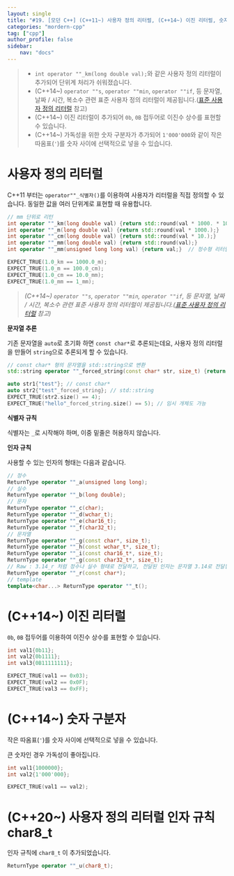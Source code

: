 ```yaml
---
layout: single
title: "#19. [모던 C++] (C++11~) 사용자 정의 리터럴, (C++14~) 이진 리터럴, 숫자 구분자"
categories: "mordern-cpp"
tag: ["cpp"]
author_profile: false
sidebar: 
    nav: "docs"
---
```


> * `int operator ""_km(long double val);`와 같은 사용자 정의 리터럴이 추가되어 단위계 처리가 쉬워졌습니다.
> * (C++14~) `operator ""s`, `operator ""min`, `operator ""if`, 등 문자열, 날짜 / 시간, 복소수 관련 표준 사용자 정의 리터럴이 제공됩니다.([표준 사용자 정의 리터럴](https://tango1202.github.io/mordern-cpp-stl/mordern-cpp-stl-standard-user-literal/) 참고)
> * (C++14~) 이진 리터럴이 추가되어 `0b`, `0B` 접두어로 이진수 상수를 표현할 수 있습니다.
> * (C++14~) 가독성을 위한 숫자 구분자가 추가되어 `1'000'000`와 같이 작은 따옴표(`'`)를 숫자 사이에 선택적으로 넣을 수 있습니다.

# 사용자 정의 리터럴

C++11 부터는 `operator""_식별자()`를 이용하여 사용자가 리터럴을 직접 정의할 수 있습니다. 동일한 값을 여러 단위계로 표현할 때 유용합니다.

```cpp
// mm 단위로 리턴
int operator ""_km(long double val) {return std::round(val * 1000. * 1000.);}
int operator ""_m(long double val) {return std::round(val * 1000.);}
int operator ""_cm(long double val) {return std::round(val * 10.);}
int operator ""_mm(long double val) {return std::round(val);}   
int operator ""_mm(unsigned long long val) {return val;}  // 정수형 리터럴도 오버로딩

EXPECT_TRUE(1.0_km == 1000.0_m);
EXPECT_TRUE(1.0_m == 100.0_cm);
EXPECT_TRUE(1.0_cm == 10.0_mm);
EXPECT_TRUE(1.0_mm == 1_mm);
```
> *(C++14~) `operator ""s`, `operator ""min`, `operator ""if`, 등 문자열, 날짜 / 시간, 복소수 관련 표준 사용자 정의 리터럴이 제공됩니다.([표준 사용자 정의 리터럴](https://tango1202.github.io/mordern-cpp-stl/mordern-cpp-stl-standard-user-literal/) 참고)*

**문자열 추론**

기존 문자열을 `auto`로 초기화 하면 `const char*`로 추론되는데요, 사용자 정의 리터럴을 만들어 `string`으로 추론되게 할 수 있습니다.

```cpp
// const char* 형의 문자열을 std::string으로 변환
std::string operator ""_forced_string(const char* str, size_t) {return std::string(str);}

auto str1{"test"}; // const char*
auto str2{"test"_forced_string}; // std::string
EXPECT_TRUE(str2.size() == 4);
EXPECT_TRUE("hello"_forced_string.size() == 5); // 임시 개체도 가능
```

**식별자 규칙**

식별자는 `_`로 시작해야 하며, 이중 밑줄은 허용하지 않습니다.

**인자 규칙**

사용할 수 있는 인자의 형태는 다음과 같습니다.

```cpp
// 정수
ReturnType operator ""_a(unsigned long long); 
// 실수
ReturnType operator ""_b(long double);              
// 문자
ReturnType operator ""_c(char);                    
ReturnType operator ""_d(wchar_t);                  
ReturnType operator ""_e(char16_t);                 
ReturnType operator ""_f(char32_t);                 
// 문자열
ReturnType operator ""_g(const char*, size_t);      
ReturnType operator ""_h(const wchar_t*, size_t);   
ReturnType operator ""_i(const char16_t*, size_t); 
ReturnType operator ""_g(const char32_t*, size_t); 
// Raw : 3.14_r 처럼 정수나 실수 형태로 전달하고, 전달된 인자는 문자열 3.14로 전달됨
ReturnType operator ""_r(const char*);              
// template
template<char...> ReturnType operator ""_t();       
```

# (C++14~) 이진 리터럴

`0b`, `0B` 접두어를 이용하여 이진수 상수를 표현할 수 있습니다.

```cpp
int val1{0b11};
int val2{0b1111};
int val3{0B11111111};

EXPECT_TRUE(val1 == 0x03);
EXPECT_TRUE(val2 == 0x0F);
EXPECT_TRUE(val3 == 0xFF);
```

# (C++14~) 숫자 구분자

작은 따옴표(`'`)를 숫자 사이에 선택적으로 넣을 수 있습니다.

큰 숫자인 경우 가독성이 좋아집니다.

```cpp
int val1{1000000};
int val2{1'000'000};

EXPECT_TRUE(val1 == val2);
```

# (C++20~) 사용자 정의 리터럴 인자 규칙 char8_t

인자 규칙에 `char8_t` 이 추가되었습니다.

```cpp
ReturnType operator ""_u(char8_t); 
```